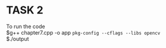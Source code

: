 # TASK 2  
To run the code  
$g++ chapter7.cpp -o app `pkg-config --cflags --libs opencv`  
$./output
